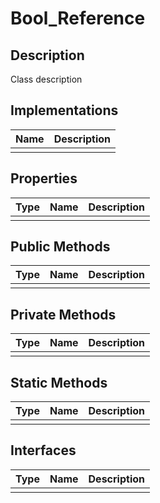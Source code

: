 
# Bool_Reference

## Description

Class description

## Implementations

| Name      | Description | 
| --------- | ----------- | 
|           |             | 

## Properties

| Type | Name | Description | 
| ---- | ---- | ----------- | 
|      |      |             | 

## Public Methods

| Type | Name | Description | 
| ---- | ---- | ----------- | 
|      |      |             | 

## Private Methods

| Type | Name | Description | 
| ---- | ---- | ----------- | 
|      |      |             | 

## Static Methods

| Type | Name | Description | 
| ---- | ---- | ----------- | 
|      |      |             | 

## Interfaces

| Type | Name | Description | 
| ---- | ---- | ----------- | 
|      |      |             | 